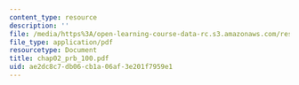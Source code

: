 ```yaml
---
content_type: resource
description: ''
file: /media/https%3A/open-learning-course-data-rc.s3.amazonaws.com/res-6-001-continuum-electromechanics-spring-2009/ae2dc8c7db06cb1a06af3e201f7959e1_chap02_prb_100.pdf
file_type: application/pdf
resourcetype: Document
title: chap02_prb_100.pdf
uid: ae2dc8c7-db06-cb1a-06af-3e201f7959e1
---
```

